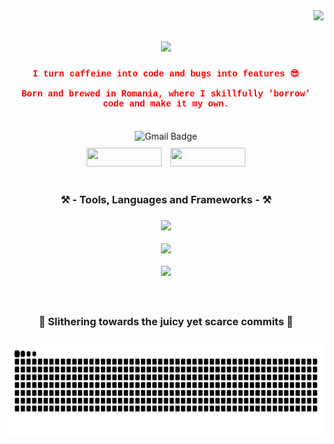 <img align="right" src="https://visitor-badge.laobi.icu/badge?page_id=Mayonnaise9886.Mayonnaise9886" />

<h1 align="center">
    <img src="https://readme-typing-svg.herokuapp.com/?font=Courier+New&size=35&center=true&vCenter=true&width=500&height=70&duration=3200&color=FF6347&lines=Oh,+you+found+me!;Welcome,+I+guess+🙄;" />
</h1>

<h4 align="center" style="font-family: 'Courier New', monospace; color: red;">
  I turn caffeine into code and bugs into features 😎<br/><br/>
  Born and brewed in Romania, where I skillfully 'borrow' code and make it my own.
</h4>

<br/>

<div align="center">
  <div style="margin-bottom: 10px;">
    <a href="mailto:robertpintilie55@gmail.com" style="text-decoration: none;">
      <img src="https://img.shields.io/static/v1?label=&message=Gmail&color=D14836&style=flat-square" alt="Gmail Badge" width="80" height="25" />
    </a>
  </div>
  <div style="display: inline-block;">
    <a href="https://linkedin.com/in/-Blank for now-" target="_blank" style="text-decoration: none;">
      <img src="https://img.shields.io/badge/LinkedIn-0077B5?style=for-the-badge&logo=linkedin&logoColor=white" width="120" height="30" />
    </a>
    <a href="https://Mayonnaise9886.github.io" target="_blank" style="text-decoration: none; margin-left: 10px;">
      <img src="https://img.shields.io/badge/Portfolio-FF5722?style=for-the-badge&logo=todoist&logoColor=white" width="120" height="30" />
    </a>
  </div>
</div>

<br/>
<div align="center">
  
<h3>⚒️ - Tools, Languages and Frameworks - ⚒️<h3>

<p align="center">
  <a href="https://skillicons.dev">
    <img src="https://skillicons.dev/icons?i=vscode,git,mysql" />
  </a>
</p>

<p align="center">
  <a href="https://skillicons.dev">
    <img src="https://skillicons.dev/icons?i=c,cpp,cs,python" />
  </a>
</p>

<p align="center">
  <a href="https://skillicons.dev">
    <img src="https://skillicons.dev/icons?i=html,css,php,dotnet,django,flask" />
  </a>
</p>

<br/>

<div align="center">
<h4> 🐍 Slithering towards the juicy yet scarce commits 🐍<h4>
<img src="https://raw.githubusercontent.com/Mayonnaise9886/Mayonnaise9886/output/snake.svg" alt="Snake animation" height="150" />







